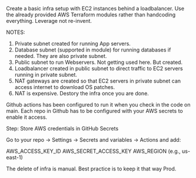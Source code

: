 Create a basic infra setup with EC2 instances behind a loadbalancer. 
Use the already provided AWS Terraform modules rather than handcoding everything. Leverage not re-invent.

NOTES:
1. Private subnet created for running App servers.
2. Database subnet (supported in module) for running databases if needed. They are also private subnet. 
3. Public subnet to run Webservers. Not getting used here. But created.
4. Loadbalancer created in public subnet to direct traffic to EC2 servers running in private subnet.
5. NAT gateways are created so that EC2 servers in private subnet can access internet to download OS patches.
6. NAT is expensive. Destory the infra once you are done.

Github actions has been configured to run it when you check in the code on main.
Each repo in Github has to be configured with your AWS secrets to enable it access. 

Step: Store AWS credentials in GitHub Secrets

Go to your repo → Settings → Secrets and variables → Actions and add:

AWS_ACCESS_KEY_ID
AWS_SECRET_ACCESS_KEY
AWS_REGION (e.g., us-east-1)

The delete of infra is manual. Best practice is to keep it that way Prod.